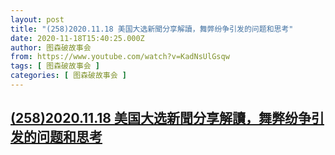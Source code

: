 ```yaml
---
layout: post
title: "(258)2020.11.18 美国大选新聞分享解讀，舞弊纷争引发的问题和思考"
date: 2020-11-18T15:40:25.000Z
author: 图森破故事会
from: https://www.youtube.com/watch?v=KadNsUlGsqw
tags: [ 图森破故事会 ]
categories: [ 图森破故事会 ]
---
```

<!--1605714025000-->
[(258)2020.11.18 美国大选新聞分享解讀，舞弊纷争引发的问题和思考](https://www.youtube.com/watch?v=KadNsUlGsqw)
------

<div>

</div>
